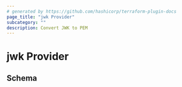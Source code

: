 ```yaml
---
# generated by https://github.com/hashicorp/terraform-plugin-docs
page_title: "jwk Provider"
subcategory: ""
description: Convert JWK to PEM
---
```


# jwk Provider





<!-- schema generated by tfplugindocs -->
## Schema
